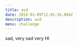 ```yaml
---
title: asd
date: 2018-01-09T12:01:16.894Z
description: asd
menu: challenge
---
```

sad, very sad very HI
